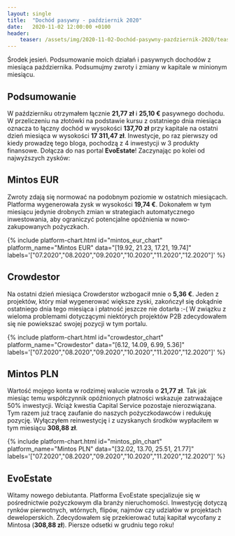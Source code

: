 ```yaml
---
layout: single
title:  "Dochód pasywny - październik 2020"
date:   2020-11-02 12:00:00 +0100
header:
    teaser: /assets/img/2020-11-02-Dochód-pasywny-pazdziernik-2020/teaser.png
---
```


Środek jesień. Podsumowanie moich działań i pasywnych dochodów z miesiąca października. Podsumujmy zwroty i zmiany w kapitale w minionym miesiącu.

## Podsumowanie

W październiku otrzymałem łącznie **21,77 zł** i **25,10 €** pasywnego dochodu. W przeliczeniu na złotówki na podstawie kursu z ostatniego dnia miesiąca oznacza to łączny dochód w wysokości **137,70 zł** przy kapitale na ostatni dzień miesiąca w wysokości **17 311,47 zł**. Inwestycje, po raz pierwszy od kiedy prowadzę tego bloga, pochodzą z 4 inwestycji w 3 produkty finansowe. Dołącza do nas portal **EvoEstate**! Zaczynając po kolei od najwyższych zysków:

## Mintos EUR

Zwroty zdają się normować na podobnym poziomie w ostatnich miesiącach. Platforma wygenerowała zysk w wysokości **19,74 €**. Dokonałem w tym miesiącu jedynie drobnych zmian w strategiach automatycznego inwestowania, aby ograniczyć potencjalne opóźnienia w nowo-zakupowanych pożyczkach.

{% include platform-chart.html id="mintos_eur_chart" platform_name="Mintos EUR" data="[19.92, 21.23, 17.21, 19.74]" labels='["07.2020","08.2020","09.2020","10.2020","11.2020","12.2020"]' %}

## Crowdestor

Na ostatni dzień miesiąca Crowderstor wzbogacił mnie o **5,36 €**. Jeden z projektów, który miał wygenerować większe zyski, zakończył się dokądnie ostatniego dnia tego miesiąca i płatność jeszcze nie dotarła :-(  W związku z wieloma problemami dotyczącymi niektórych projektów P2B zdecydowałem się nie powiekszać swojej pozycji w tym portalu.

{% include platform-chart.html id="crowdestor_chart" platform_name="Crowdestor" data="[6.12, 14.09, 6.99, 5.36]" labels='["07.2020","08.2020","09.2020","10.2020","11.2020","12.2020"]' %}

## Mintos PLN

Wartość mojego konta w rodzimej walucie wzrosła o **21,77 zł**. Tak jak miesiąc temu współczynnik opóźnionych płatności wskazuje zatrważające 50% inwestycji. Wciąż kwestia Capital Service pozostaje nierozwiązana. Tym razem już tracę zaufanie do naszych pożyczkodawców i redukuję pozycję. Wyłączyłem reinwestycję i z uzyskanych środków wypłaciłem w tym miesiącu **308,88 zł**.

{% include platform-chart.html id="mintos_pln_chart" platform_name="Mintos PLN" data="[32.02, 13.70, 25.51, 21.77]" labels='["07.2020","08.2020","09.2020","10.2020","11.2020","12.2020"]' %}

## EvoEstate

Witamy nowego debiutanta. Platforma EvoEstate specjalizuje się w pośrednictwie pożyczkowym dla branży nieruchomości. Inwestycję dotyczą rynków pierwotnych, wtórnych, flipów, najmów czy udziałów w projektach deweloperskich. Zdecydowałem się przekierować tutaj kapitał wycofany z Mintosa (**308,88 zł**). Piersze odsetki w grudniu tego roku!